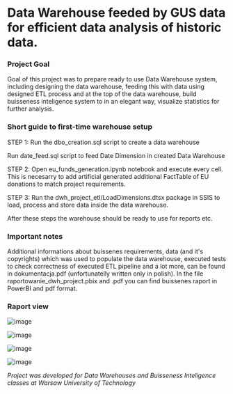 # Data Warehouse feeded by GUS data for efficient data analysis of historic data. 

### Project Goal
Goal of this project was to prepare ready to use Data Warehouse system, including designing the data warehouse, feeding this with data using designed ETL process and at the top of the data warehouse, build buisseness inteligence system to in an elegant way, visualize statistics for further analysis.


### Short guide to first-time warehouse setup
STEP 1:
Run the dbo_creation.sql script to create a data warehouse

Run date_feed.sql script to feed Date Dimension in created Data Warehouse

STEP 2:
Open eu_funds_generation.ipynb notebook and execute every cell. This is necesarry to add artificial generated additional FactTable of EU donations to match project requirements. 

STEP 3:
Run the dwh_project_etl/LoadDimensions.dtsx package in SSIS to load, process and store data inside the data warehouse.

After these steps the warehouse should be ready to use for reports etc.

### Important notes 
Additional informations about buissenes requirements, data (and it's copyrights) which was used to populate the data warehouse, executed tests to check correctness of executed ETL pipeline and a lot more, can be found in dokumentacja.pdf (unfortunatelly written only in polish).
In the file raportowanie_dwh_project.pbix and .pdf you can find buissenes raport in PowerBI and pdf format.

### Raport view
![image](https://github.com/Szymon-Gut/GUS-DWH/assets/72514490/a00ac087-cad4-47e5-bb28-561bd628a9ab)

![image](https://github.com/Szymon-Gut/GUS-DWH/assets/72514490/3ffdb093-559a-48bc-8237-cc09f3a96b31)

![image](https://github.com/Szymon-Gut/GUS-DWH/assets/72514490/ea33575e-7e1a-495d-8aa7-893f8285b173)

![image](https://github.com/Szymon-Gut/GUS-DWH/assets/72514490/8d966445-e88a-4854-84a8-1f0438e3c03d)

*Project was developed for Data Warehouses and Buisseness Inteligence classes at Warsaw University of Technology*
